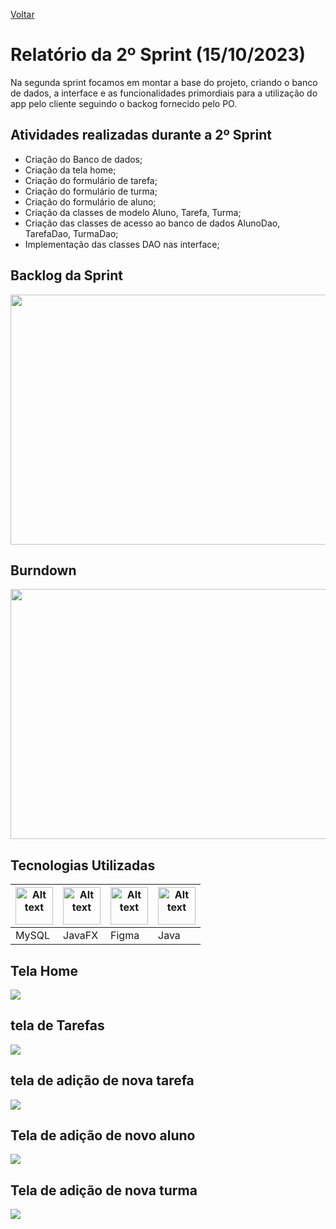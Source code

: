<a href="../README.md">Voltar</a>

<h1>Relatório da 2º Sprint (15/10/2023)</h1>

<p>Na segunda sprint focamos em montar a base do projeto, criando o banco de dados, a interface e as funcionalidades primordiais para a utilização do app pelo cliente seguindo o backog fornecido pelo PO.</p>

<h2>Atividades realizadas durante a 2º Sprint </h2>
  <ul>
      <li>Criação do Banco de dados;</li>
      <li>Criação da tela home;</li>
      <li>Criação do formulário de tarefa;</li>
      <li>Criação do formulário de turma;</li>
      <li>Criação do formulário de aluno;</li>
      <li>Criação da classes de modelo Aluno, Tarefa, Turma;</li>
      <li>Criação das classes de acesso ao banco de dados AlunoDao, TarefaDao, TurmaDao;</li>
      <li>Implementação das classes DAO nas interface;</li>
  </ul>

<h2>Backlog da Sprint </h2>
<img style="width: 800px; height:400px" src="https://user-images.githubusercontent.com/111647763/232899194-0e7617d3-5a23-4ce3-b1aa-814d1683f346.jpg"</img>

<h2>Burndown</h2>
<img style="width: 800px; height:400px" src="https://user-images.githubusercontent.com/111647763/233681083-0389ade9-757a-4a1e-b013-fd23cdc3a013.jpg"</img>

<h2>Tecnologias Utilizadas</h2>
<table>
  <thead>
    <th><img
    src="https://user-images.githubusercontent.com/89823203/190718687-f627ce18-9b3e-4ce1-bc9c-ddc3521a7705.png"
    alt="Alt text"
    title="Optional title"
    style="display: inline-block; margin: 0 auto; width: 60px"></th>
    <th><img
    src="https://user-images.githubusercontent.com/112170274/228851590-eed20d78-d1ed-475f-a41e-633acb03b46f.png"
    alt="Alt text"
    title="Optional title"
    style="display: inline-block; margin: 0 auto; width: 60px"></th>
    <th><img
    src="https://user-images.githubusercontent.com/89823203/190877360-8c7f93cf-5f62-4f49-8641-3b605deb513e.png"
    alt="Alt text"
    title="Optional title"
    style="display: inline-block; margin: 0 auto; width: 60px"></th>
    <th><img
    src="https://user-images.githubusercontent.com/112170274/229099588-dac6db0c-ef9c-418a-b18c-0f4f962a487a.png"
    alt="Alt text"
    title="Optional title"
    style="display: inline-block; margin: 0 auto; width: 60px"></th>
  </thead>

  <tbody>
    <td>MySQL</td>
    <td>JavaFX</td>
    <td>Figma</td>
    <td>Java</td>
  </tbody>

</table>

<h2>Tela Home </h2>
<img  src="https://user-images.githubusercontent.com/111647763/233884755-97f3a3ab-6e93-4fcb-bee6-0d2d0b090236.png"</img>

<h2> tela de Tarefas </h2>
  <img  src="https://user-images.githubusercontent.com/111647763/233884339-64af5709-7f35-4ada-8615-2ddd069d46e1.png"</img>

<h2>tela de adição de nova tarefa </h2>
  <img  src="https://user-images.githubusercontent.com/111647763/233884420-ffef59d7-bfcb-4818-be86-65e5eeba4de8.png"</img>

<h2>Tela de adição de novo aluno </h2>
  <img  src="https://user-images.githubusercontent.com/111647763/233884517-906c7d97-5e70-4964-ad48-3caeb319a966.png"</img>
 
 <h2>Tela de adição de nova turma</h2>
  <img  src="https://user-images.githubusercontent.com/111647763/233884592-49c284cb-39e8-4736-a34d-da986f50ef3d.png"</img>
 
 
